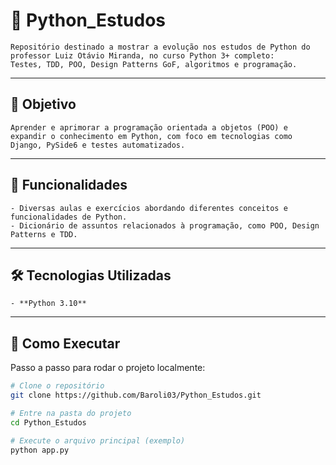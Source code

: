 # 📌 Python_Estudos

    Repositório destinado a mostrar a evolução nos estudos de Python do professor Luiz Otávio Miranda, no curso Python 3+ completo:  
    Testes, TDD, POO, Design Patterns GoF, algoritmos e programação.

---

## 🧠 Objetivo

    Aprender e aprimorar a programação orientada a objetos (POO) e expandir o conhecimento em Python, com foco em tecnologias como Django, PySide6 e testes automatizados.

---

## 🚀 Funcionalidades

    - Diversas aulas e exercícios abordando diferentes conceitos e funcionalidades de Python.
    - Dicionário de assuntos relacionados à programação, como POO, Design Patterns e TDD.

---

## 🛠️ Tecnologias Utilizadas

    - **Python 3.10**

---

## 🧪 Como Executar

Passo a passo para rodar o projeto localmente:

```bash
# Clone o repositório
git clone https://github.com/Baroli03/Python_Estudos.git

# Entre na pasta do projeto
cd Python_Estudos

# Execute o arquivo principal (exemplo)
python app.py
